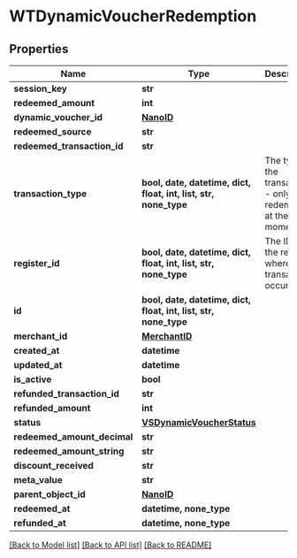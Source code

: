 # WTDynamicVoucherRedemption


## Properties
Name | Type | Description | Notes
------------ | ------------- | ------------- | -------------
**session_key** | **str** |  | 
**redeemed_amount** | **int** |  | 
**dynamic_voucher_id** | [**NanoID**](NanoID.md) |  | 
**redeemed_source** | **str** |  | 
**redeemed_transaction_id** | **str** |  | 
**transaction_type** | **bool, date, datetime, dict, float, int, list, str, none_type** | The type of the transaction - only redemption at the moment | 
**register_id** | **bool, date, datetime, dict, float, int, list, str, none_type** | The ID of the register where the transaction occurred | 
**id** | **bool, date, datetime, dict, float, int, list, str, none_type** |  | 
**merchant_id** | [**MerchantID**](MerchantID.md) |  | 
**created_at** | **datetime** |  | 
**updated_at** | **datetime** |  | 
**is_active** | **bool** |  | 
**refunded_transaction_id** | **str** |  | 
**refunded_amount** | **int** |  | 
**status** | [**VSDynamicVoucherStatus**](VSDynamicVoucherStatus.md) |  | 
**redeemed_amount_decimal** | **str** |  | 
**redeemed_amount_string** | **str** |  | 
**discount_received** | **str** |  | 
**meta_value** | **str** |  | 
**parent_object_id** | [**NanoID**](NanoID.md) |  | 
**redeemed_at** | **datetime, none_type** |  | [optional] 
**refunded_at** | **datetime, none_type** |  | [optional] 

[[Back to Model list]](../README.md#documentation-for-models) [[Back to API list]](../README.md#documentation-for-api-endpoints) [[Back to README]](../README.md)


